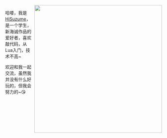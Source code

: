 <img align='right' src='https://cdn.jsdelivr.net/gh/HiSuzume/hisuzume/suzume.png' width='410px'>

哈喽，我是[HiSuzume](https://hisuzume.github.io/)，是一个学生，新海诚作品的爱好者，喜欢敲代码，从Lua入门，技术不高~

欢迎和我一起交流，虽然我并没有什么好玩的，但我会努力的~😘

